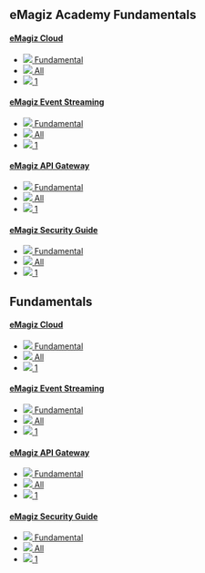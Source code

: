 <div class="ez-academy">
	<div class="ez-academy__body">
		<main class="master">
	<h2 class="title">eMagiz Academy Fundamentals</h2>
		<div class="card-container">
			<a href="../../docs/fundamental/fundamental-emagiz-cloud-inner-workings" class="card card--featured">
				<div class="card__body" style="background: url(../../img/microlearning/academy_index/cloud-management-module.svg) center no-repeat; background-size: 10%;">
					<h4 class="title">eMagiz Cloud</h4>
				</div>
				<ul class="card__footer">
					<li class="card__footer-item">
						<img class="card__footer-icon card__footer-icon--level" src="../../img/microlearning/academy_index/icon-level24.svg"/>
						<label for="" class="card__footer-label">Fundamental</label>
					</li>
					<li class="card__footer-item">
						<img class="card__footer-icon card__footer-icon--roles" src="../../img/microlearning/academy_index/icon-roles24.svg"/>
						<label for="" class="card__footer-label">All</label>
					</li>
					<li class="card__footer-item">
						<img class="card__footer-icon card__footer-icon--lessons" src="../../img/microlearning/academy_index/icon-lessons24.svg"/>
						<label for="" class="card__footer-label">1</label>
					</li>
				</ul>
			</a>
				<a href="../../docs/fundamental/fundamental-event-streaming-introduction" class="card">
					<div class="card__body" style="background: url(../../img/microlearning/academy_index/eventstreaming_crashcourse.svg) center no-repeat; background-size: 20%;">
						<h4 class="title">eMagiz Event Streaming</h4>
					</div>
					<ul class="card__footer">
						<li class="card__footer-item">
							<img class="card__footer-icon card__footer-icon--level" src="../../img/microlearning/academy_index/icon-level24.svg"/>
							<label for="" class="card__footer-label">Fundamental</label>
						</li>
						<li class="card__footer-item">
							<img class="card__footer-icon card__footer-icon--roles" src="../../img/microlearning/academy_index/icon-roles24.svg"/>
							<label for="" class="card__footer-label">All</label>
						</li>
						<li class="card__footer-item">
							<img class="card__footer-icon card__footer-icon--lessons" src="../../img/microlearning/academy_index/icon-lessons24.svg"/>
							<label for="" class="card__footer-label">1</label>
						</li>
					</ul>
				</a>		
					<a href="../../docs/fundamental/fundamental-api-gateway-introduction" class="card">
						<div class="card__body" style="background: url(../../img/microlearning/academy_index/eventstreaming_crashcourse.svg) center no-repeat; background-size: 20%;">
							<h4 class="title">eMagiz API Gateway</h4>
						</div>
						<ul class="card__footer">
							<li class="card__footer-item">
								<img class="card__footer-icon card__footer-icon--level" src="../../img/microlearning/academy_index/icon-level24.svg"/>
								<label for="" class="card__footer-label">Fundamental</label>
							</li>
							<li class="card__footer-item">
								<img class="card__footer-icon card__footer-icon--roles" src="../../img/microlearning/academy_index/icon-roles24.svg"/>
								<label for="" class="card__footer-label">All</label>
							</li>
							<li class="card__footer-item">
								<img class="card__footer-icon card__footer-icon--lessons" src="../../img/microlearning/academy_index/icon-lessons24.svg"/>
								<label for="" class="card__footer-label">1</label>
							</li>
						</ul>
					</a>
					<a href="../../docs/fundamental/fundamental-emagiz-security-guide" class="card">
						<div class="card__body" style="background: url(../../img/microlearning/academy_index/Security_Modules.svg) center no-repeat; background-size: 20%;">
							<h4 class="title">eMagiz Security Guide</h4>
						</div>
						<ul class="card__footer">
							<li class="card__footer-item">
								<img class="card__footer-icon card__footer-icon--level" src="../../img/microlearning/academy_index/icon-level24.svg"/>
								<label for="" class="card__footer-label">Fundamental</label>
							</li>
							<li class="card__footer-item">
								<img class="card__footer-icon card__footer-icon--roles" src="../../img/microlearning/academy_index/icon-roles24.svg"/>
								<label for="" class="card__footer-label">All</label>
							</li>
							<li class="card__footer-item">
								<img class="card__footer-icon card__footer-icon--lessons" src="../../img/microlearning/academy_index/icon-lessons24.svg"/>
								<label for="" class="card__footer-label">1</label>
							</li>
						</ul>
					</a>		
				</div>			
	</div>
	<h2 class="title">Fundamentals</h2>
	<div class="card-container">
		<a href="../../docs/fundamental/fundamental-emagiz-cloud-inner-workings" class="card">
			<div class="card__body" style="background: url(../../img/microlearning/academy_index/cloud-management-module.svg) center no-repeat; background-size: 20%;">
				<h4 class="title">eMagiz Cloud</h4>
			</div>
			<ul class="card__footer">
				<li class="card__footer-item">
					<img class="card__footer-icon card__footer-icon--level" src="../../img/microlearning/academy_index/icon-level24.svg"/>
					<label for="" class="card__footer-label">Fundamental</label>
				</li>
				<li class="card__footer-item">
					<img class="card__footer-icon card__footer-icon--roles" src="../../img/microlearning/academy_index/icon-roles24.svg"/>
					<label for="" class="card__footer-label">All</label>
				</li>
				<li class="card__footer-item">
					<img class="card__footer-icon card__footer-icon--lessons" src="../../img/microlearning/academy_index/icon-lessons24.svg"/>
					<label for="" class="card__footer-label">1</label>
				</li>
			</ul>
		</a>		
		<a href="../../docs/fundamental/fundamental-event-streaming-introduction" class="card">
			<div class="card__body" style="background: url(../../img/microlearning/academy_index/eventstreaming_crashcourse.svg) center no-repeat; background-size: 20%;">
				<h4 class="title">eMagiz Event Streaming</h4>
			</div>
			<ul class="card__footer">
				<li class="card__footer-item">
					<img class="card__footer-icon card__footer-icon--level" src="../../img/microlearning/academy_index/icon-level24.svg"/>
					<label for="" class="card__footer-label">Fundamental</label>
				</li>
				<li class="card__footer-item">
					<img class="card__footer-icon card__footer-icon--roles" src="../../img/microlearning/academy_index/icon-roles24.svg"/>
					<label for="" class="card__footer-label">All</label>
				</li>
				<li class="card__footer-item">
					<img class="card__footer-icon card__footer-icon--lessons" src="../../img/microlearning/academy_index/icon-lessons24.svg"/>
					<label for="" class="card__footer-label">1</label>
				</li>
			</ul>
		</a>		
		<a href="../../docs/fundamental/fundamental-api-gateway-introduction" class="card">
			<div class="card__body" style="background: url(../../img/microlearning/academy_index/api-gateway_crashcourse.svg) center no-repeat; background-size: 20%;">
				<h4 class="title">eMagiz API Gateway</h4>
			</div>
			<ul class="card__footer">
				<li class="card__footer-item">
					<img class="card__footer-icon card__footer-icon--level" src="../../img/microlearning/academy_index/icon-level24.svg"/>
					<label for="" class="card__footer-label">Fundamental</label>
				</li>
				<li class="card__footer-item">
					<img class="card__footer-icon card__footer-icon--roles" src="../../img/microlearning/academy_index/icon-roles24.svg"/>
					<label for="" class="card__footer-label">All</label>
				</li>
				<li class="card__footer-item">
					<img class="card__footer-icon card__footer-icon--lessons" src="../../img/microlearning/academy_index/icon-lessons24.svg"/>
					<label for="" class="card__footer-label">1</label>
				</li>
			</ul>
		</a>
		<a href="../../docs/fundamental/fundamental-emagiz-security-guide" class="card">
			<div class="card__body" style="background: url(../../img/microlearning/academy_index/Security_Modules.svg) center no-repeat; background-size: 20%;">
				<h4 class="title">eMagiz Security Guide</h4>
			</div>
			<ul class="card__footer">
				<li class="card__footer-item">
					<img class="card__footer-icon card__footer-icon--level" src="../../img/microlearning/academy_index/icon-level24.svg"/>
					<label for="" class="card__footer-label">Fundamental</label>
				</li>
				<li class="card__footer-item">
					<img class="card__footer-icon card__footer-icon--roles" src="../../img/microlearning/academy_index/icon-roles24.svg"/>
					<label for="" class="card__footer-label">All</label>
				</li>
				<li class="card__footer-item">
					<img class="card__footer-icon card__footer-icon--lessons" src="../../img/microlearning/academy_index/icon-lessons24.svg"/>
					<label for="" class="card__footer-label">1</label>
				</li>
			</ul>
		</a>		
	</div>
</main>
</div>
</div>